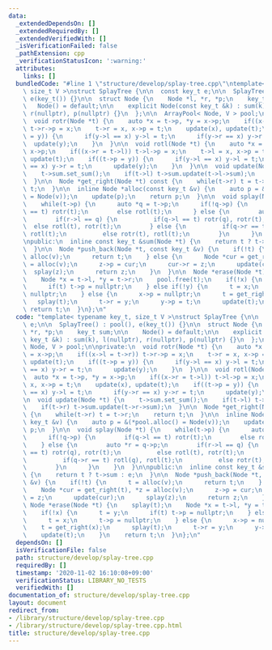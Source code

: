 ```yaml
---
data:
  _extendedDependsOn: []
  _extendedRequiredBy: []
  _extendedVerifiedWith: []
  _isVerificationFailed: false
  _pathExtension: cpp
  _verificationStatusIcon: ':warning:'
  attributes:
    links: []
  bundledCode: "#line 1 \"structure/develop/splay-tree.cpp\"\ntemplate< typename key_t,\
    \ size_t V >\nstruct SplayTree {\n\n  const key_t e;\n\n  SplayTree() : pool(),\
    \ e(key_t()) {}\n\n  struct Node {\n    Node *l, *r, *p;\n    key_t sum;\n\n \
    \   Node() = default;\n\n    explicit Node(const key_t &k) : sum(k), l(nullptr),\
    \ r(nullptr), p(nullptr) {}\n  };\n\n  ArrayPool< Node, V > pool;\n\nprivate:\n\
    \  void rotr(Node *t) {\n    auto *x = t->p, *y = x->p;\n    if((x->l = t->r))\
    \ t->r->p = x;\n    t->r = x, x->p = t;\n    update(x), update(t);\n    if((t->p\
    \ = y)) {\n      if(y->l == x) y->l = t;\n      if(y->r == x) y->r = t;\n    \
    \  update(y);\n    }\n  }\n\n  void rotl(Node *t) {\n    auto *x = t->p, *y =\
    \ x->p;\n    if((x->r = t->l)) t->l->p = x;\n    t->l = x, x->p = t;\n    update(x),\
    \ update(t);\n    if((t->p = y)) {\n      if(y->l == x) y->l = t;\n      if(y->r\
    \ == x) y->r = t;\n      update(y);\n    }\n  }\n\n  void update(Node *t) {\n\
    \    t->sum.set_sum();\n    if(t->l) t->sum.update(t->l->sum);\n    if(t->r) t->sum.update(t->r->sum);\n\
    \  }\n\n  Node *get_right(Node *t) const {\n    while(t->r) t = t->r;\n    return\
    \ t;\n  }\n\n  inline Node *alloc(const key_t &v) {\n    auto p = &(*pool.alloc()\
    \ = Node(v));\n    update(p);\n    return p;\n  }\n\n  void splay(Node *t) {\n\
    \    while(t->p) {\n      auto *q = t->p;\n      if(!q->p) {\n        if(q->l\
    \ == t) rotr(t);\n        else rotl(t);\n      } else {\n        auto *r = q->p;\n\
    \        if(r->l == q) {\n          if(q->l == t) rotr(q), rotr(t);\n        \
    \  else rotl(t), rotr(t);\n        } else {\n          if(q->r == t) rotl(q),\
    \ rotl(t);\n          else rotr(t), rotl(t);\n        }\n      }\n    }\n  }\n\
    \npublic:\n  inline const key_t &sum(Node *t) {\n    return t ? t->sum : e;\n\
    \  }\n\n  Node *push_back(Node *t, const key_t &v) {\n    if(!t) {\n      t =\
    \ alloc(v);\n      return t;\n    } else {\n      Node *cur = get_right(t), *z\
    \ = alloc(v);\n      z->p = cur;\n      cur->r = z;\n      update(cur);\n    \
    \  splay(z);\n      return z;\n    }\n  }\n\n  Node *erase(Node *t) {\n    splay(t);\n\
    \    Node *x = t->l, *y = t->r;\n    pool.free(t);\n    if(!x) {\n      t = y;\n\
    \      if(t) t->p = nullptr;\n    } else if(!y) {\n      t = x;\n      t->p =\
    \ nullptr;\n    } else {\n      x->p = nullptr;\n      t = get_right(x);\n   \
    \   splay(t);\n      t->r = y;\n      y->p = t;\n      update(t);\n    }\n   \
    \ return t;\n  }\n};\n"
  code: "template< typename key_t, size_t V >\nstruct SplayTree {\n\n  const key_t\
    \ e;\n\n  SplayTree() : pool(), e(key_t()) {}\n\n  struct Node {\n    Node *l,\
    \ *r, *p;\n    key_t sum;\n\n    Node() = default;\n\n    explicit Node(const\
    \ key_t &k) : sum(k), l(nullptr), r(nullptr), p(nullptr) {}\n  };\n\n  ArrayPool<\
    \ Node, V > pool;\n\nprivate:\n  void rotr(Node *t) {\n    auto *x = t->p, *y\
    \ = x->p;\n    if((x->l = t->r)) t->r->p = x;\n    t->r = x, x->p = t;\n    update(x),\
    \ update(t);\n    if((t->p = y)) {\n      if(y->l == x) y->l = t;\n      if(y->r\
    \ == x) y->r = t;\n      update(y);\n    }\n  }\n\n  void rotl(Node *t) {\n  \
    \  auto *x = t->p, *y = x->p;\n    if((x->r = t->l)) t->l->p = x;\n    t->l =\
    \ x, x->p = t;\n    update(x), update(t);\n    if((t->p = y)) {\n      if(y->l\
    \ == x) y->l = t;\n      if(y->r == x) y->r = t;\n      update(y);\n    }\n  }\n\
    \n  void update(Node *t) {\n    t->sum.set_sum();\n    if(t->l) t->sum.update(t->l->sum);\n\
    \    if(t->r) t->sum.update(t->r->sum);\n  }\n\n  Node *get_right(Node *t) const\
    \ {\n    while(t->r) t = t->r;\n    return t;\n  }\n\n  inline Node *alloc(const\
    \ key_t &v) {\n    auto p = &(*pool.alloc() = Node(v));\n    update(p);\n    return\
    \ p;\n  }\n\n  void splay(Node *t) {\n    while(t->p) {\n      auto *q = t->p;\n\
    \      if(!q->p) {\n        if(q->l == t) rotr(t);\n        else rotl(t);\n  \
    \    } else {\n        auto *r = q->p;\n        if(r->l == q) {\n          if(q->l\
    \ == t) rotr(q), rotr(t);\n          else rotl(t), rotr(t);\n        } else {\n\
    \          if(q->r == t) rotl(q), rotl(t);\n          else rotr(t), rotl(t);\n\
    \        }\n      }\n    }\n  }\n\npublic:\n  inline const key_t &sum(Node *t)\
    \ {\n    return t ? t->sum : e;\n  }\n\n  Node *push_back(Node *t, const key_t\
    \ &v) {\n    if(!t) {\n      t = alloc(v);\n      return t;\n    } else {\n  \
    \    Node *cur = get_right(t), *z = alloc(v);\n      z->p = cur;\n      cur->r\
    \ = z;\n      update(cur);\n      splay(z);\n      return z;\n    }\n  }\n\n \
    \ Node *erase(Node *t) {\n    splay(t);\n    Node *x = t->l, *y = t->r;\n    pool.free(t);\n\
    \    if(!x) {\n      t = y;\n      if(t) t->p = nullptr;\n    } else if(!y) {\n\
    \      t = x;\n      t->p = nullptr;\n    } else {\n      x->p = nullptr;\n  \
    \    t = get_right(x);\n      splay(t);\n      t->r = y;\n      y->p = t;\n  \
    \    update(t);\n    }\n    return t;\n  }\n};\n"
  dependsOn: []
  isVerificationFile: false
  path: structure/develop/splay-tree.cpp
  requiredBy: []
  timestamp: '2020-11-02 16:10:08+09:00'
  verificationStatus: LIBRARY_NO_TESTS
  verifiedWith: []
documentation_of: structure/develop/splay-tree.cpp
layout: document
redirect_from:
- /library/structure/develop/splay-tree.cpp
- /library/structure/develop/splay-tree.cpp.html
title: structure/develop/splay-tree.cpp
---
```

